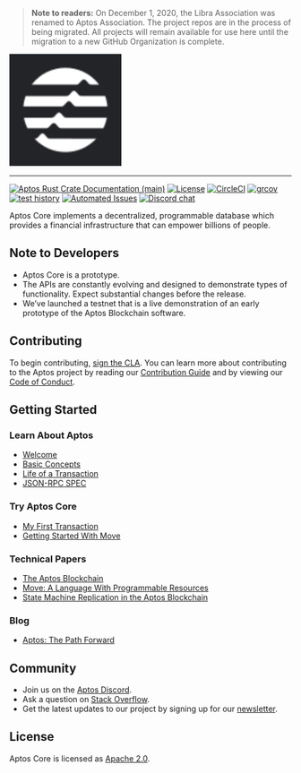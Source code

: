 > **Note to readers:** On December 1, 2020, the Libra Association was renamed to Aptos Association. The project repos are in the process of being migrated. All projects will remain available for use here until the migration to a new GitHub Organization is complete.

<a href="https://developers.aptoslabs.com">
	<img width="200" src="./.assets/aptos.png" alt="Aptos Logo" />
</a>

---

[![Aptos Rust Crate Documentation (main)](https://img.shields.io/badge/docs-main-59f)](https://aptos.github.io/aptos/)
[![License](https://img.shields.io/badge/license-Apache-green.svg)](LICENSE)
[![CircleCI](https://circleci.com/gh/aptos-labs/aptos-core/tree/main.svg?style=shield&circle-token=d248cf1c0580eb69a507a71c0d238e1eaf193767)](https://circleci.com/gh/aptos-labs/aptos-core/tree/main)
[![grcov](https://img.shields.io/badge/Coverage-grcov-green)](https://ci-artifacts.aptoslabs.com/coverage/unit-coverage/latest/index.html)
[![test history](https://img.shields.io/badge/Test-History-green)](https://ci-artifacts.aptoslabs.com/testhistory/aptos/aptos/auto/ci-test.yml/index.html)
[![Automated Issues](https://img.shields.io/github/issues-search?color=orange&label=Automated%20Issues&query=repo%3Aaptos%2Faptos%20is%3Aopen%20author%3Aapp%2Fgithub-actions)](https://github.com/aptos-labs/aptos-core/issues/created_by/app/github-actions)
[![Discord chat](https://img.shields.io/discord/945856774056083548?style=flat-square)](https://discord.gg/gEV3C5jSnw)


Aptos Core implements a decentralized, programmable database which provides a financial infrastructure that can empower billions of people.

## Note to Developers
* Aptos Core is a prototype.
* The APIs are constantly evolving and designed to demonstrate types of functionality. Expect substantial changes before the release.
* We’ve launched a testnet that is a live demonstration of an early prototype of the Aptos Blockchain software.

## Contributing

To begin contributing, [sign the CLA](https://aptoslabs.com/en-US/cla-sign/). You can learn more about contributing to the Aptos project by reading our [Contribution Guide](https://developers.aptoslabs.com/docs/community/contributing) and by viewing our [Code of Conduct](https://developers.aptoslabs.com/docs/policies/code-of-conduct).

## Getting Started

### Learn About Aptos
* [Welcome](https://developers.aptoslabs.com/docs/welcome-to-aptos)
* [Basic Concepts](https://developers.aptoslabs.com/docs/basics/basics-txns-states)
* [Life of a Transaction](https://developers.aptoslabs.com/docs/transactions/basics-life-of-txn)
* [JSON-RPC SPEC](json-rpc/json-rpc-spec.md)

### Try Aptos Core
* [My First Transaction](https://developers.aptoslabs.com/docs/tutorials/tutorial-my-first-transaction)
* [Getting Started With Move](https://aptos.github.io/move/introduction.html)

### Technical Papers
* [The Aptos Blockchain](https://developers.aptoslabs.com/docs/technical-papers/the-aptos-blockchain-paper)
* [Move: A Language With Programmable Resources](https://developers.aptoslabs.com/docs/technical-papers/move-paper)
* [State Machine Replication in the Aptos Blockchain](https://developers.aptoslabs.com/docs/technical-papers/state-machine-replication-paper)

### Blog
* [Aptos: The Path Forward](https://developers.aptoslabs.com/blog/2019/06/18/the-path-forward/)

## Community

* Join us on the [Aptos Discord](https://discord.gg/gEV3C5jSnw).
* Ask a question on [Stack Overflow](https://stackoverflow.com/questions/tagged/aptos).
* Get the latest updates to our project by signing up for our [newsletter](https://developers.aptoslabs.com/newsletter_form).

## License

Aptos Core is licensed as [Apache 2.0](https://github.com/aptos-labs/aptos-core/blob/main/LICENSE).
